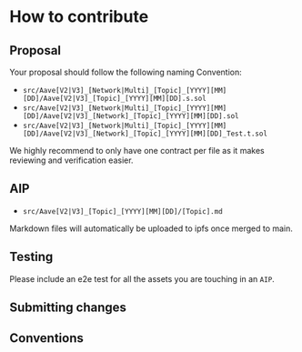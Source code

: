 # How to contribute

## Proposal

Your proposal should follow the following naming Convention:

- `src/Aave[V2|V3]_[Network|Multi]_[Topic]_[YYYY][MM][DD]/Aave[V2|V3]_[Topic]_[YYYY][MM][DD].s.sol`
- `src/Aave[V2|V3]_[Network|Multi]_[Topic]_[YYYY][MM][DD]/Aave[V2|V3]_[Network]_[Topic]_[YYYY][MM][DD].sol`
- `src/Aave[V2|V3]_[Network|Multi]_[Topic]_[YYYY][MM][DD]/Aave[V2|V3]_[Network]_[Topic]_[YYYY][MM][DD]_Test.t.sol`

We highly recommend to only have one contract per file as it makes reviewing and verification easier.

## AIP

- `src/Aave[V2|V3]_[Topic]_[YYYY][MM][DD]/[Topic].md`

Markdown files will automatically be uploaded to ipfs once merged to main.

## Testing

Please include an e2e test for all the assets you are touching in an `AIP`.

## Submitting changes

## Conventions
